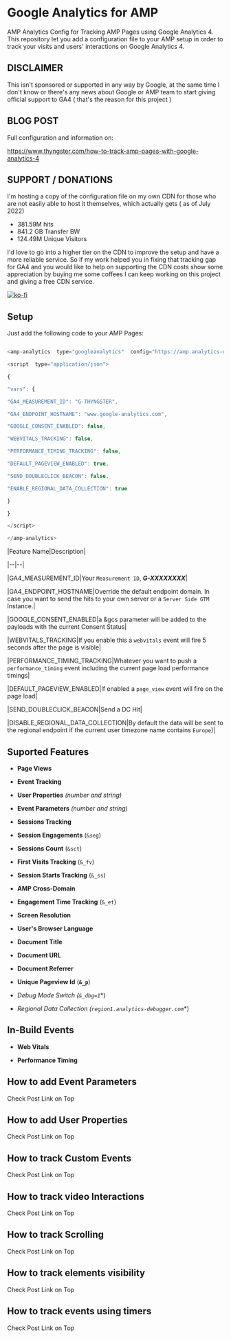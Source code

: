 
  

# Google Analytics for AMP

 
AMP Analytics Config for Tracking AMP Pages using Google Analytics 4. This repository let you add a configuration file to your AMP setup in order to track your visits and users' interactions on Google Analytics 4.

## DISCLAIMER
This isn't sponsored or supported in any way by Google, at the same time I don't know or there's any news about Google or AMP team to start giving official support to GA4 ( that's the reason for this project )


## BLOG POST 
Full configuration and information on:

https://www.thyngster.com/how-to-track-amp-pages-with-google-analytics-4

## SUPPORT / DONATIONS

I'm hosting a copy of the configuration file on my own CDN for those who are not easily able to host it themselves, which actually gets ( as of  July 2022)

- 381.59M hits
-  841.2 GB Transfer BW
-  124.49M Unique Visitors
 
I'd love to go into a higher tier on the CDN to improve the setup and have a more reliable service. So if my work helped you in fixing that tracking gap for GA4 and you would like to help on supporting the CDN costs show some appreciation by buying me some coffees I can keep working on this project and giving a free CDN service.
    
[![ko-fi](https://ko-fi.com/img/githubbutton_sm.svg)](https://ko-fi.com/Q5Q225ZVD)

  

## Setup

Just add the following code to your AMP Pages:

  

```javascript

<amp-analytics  type="googleanalytics"  config="https://amp.analytics-debugger.com/ga4.json"  data-credentials="include">

<script  type="application/json">

{

"vars": {

"GA4_MEASUREMENT_ID": "G-THYNGSTER",

"GA4_ENDPOINT_HOSTNAME": "www.google-analytics.com",

"GOOGLE_CONSENT_ENABLED": false,

"WEBVITALS_TRACKING": false,

"PERFORMANCE_TIMING_TRACKING": false,

"DEFAULT_PAGEVIEW_ENABLED": true,

"SEND_DOUBLECLICK_BEACON": false,

"ENABLE_REGIONAL_DATA_COLLECTION": true

}

}

</script>

</amp-analytics>

```

  

|Feature Name|Description|

|--|--|

|GA4_MEASUREMENT_ID|Your `Measurement ID`, _**G-XXXXXXXX**_|

|GA4_ENDPOINT_HOSTNAME|Override the default endpoint domain. In case you want to send the hits to your own server or a `Server Side GTM` Instance.|

|GOOGLE_CONSENT_ENABLED|a &gcs parameter will be added to the payloads with the current Consent Status|

|WEBVITALS_TRACKING|If you enable this a `webvitals` event will fire 5 seconds after the page is visible|

|PERFORMANCE_TIMING_TRACKING|Whatever you want to push a `performance_timing` event including the current page load performance timings|

|DEFAULT_PAGEVIEW_ENABLED|If enabled a `page_view` event will fire on the page load|

|SEND_DOUBLECLICK_BEACON|Send a DC Hit|

|DISABLE_REGIONAL_DATA_COLLECTION|By default the data will be sent to the regional endpoint if the current user timezone name contains `Europe`)|

  
  

## Suported Features

-  **Page Views**

-  **Event Tracking**

-  **User Properties**  _(number and string)_

-  **Event Parameters**  _(number and string)_

-  **Sessions Tracking**

-  **Session Engagements** (`&seg`)

-  **Sessions Count** (`&sct`)

-  **First Visits Tracking** (`&_fv`)

-  **Session Starts Tracking** (`&_ss`)

-  **AMP Cross-Domain**

-  **Engagement Time Tracking** (`&_et`)

-  **Screen Resolution**

-  **User's Browser Language**

-  **Document Title**

-  **Document URL**

-  **Document Referrer**

-  **Unique Pageview Id** (**`&_p`**)

-  **Debug Mode Switch* (**`&_dbg=1`**)

-  **Regional Data Collection* (**`region1.analytics-debugger.com`**)

  
  

## In-Build Events

-  **Web Vitals**

-  **Performance Timing**

  
  

## How to add Event Parameters

Check Post Link on Top

  

## How to add User Properties

Check Post Link on Top

  

## How to track Custom Events

Check Post Link on Top

  

## How to track video Interactions

Check Post Link on Top

  

## How to track Scrolling

Check Post Link on Top

  

## How to track elements visibility

Check Post Link on Top

  

## How to track events using timers

Check Post Link on Top